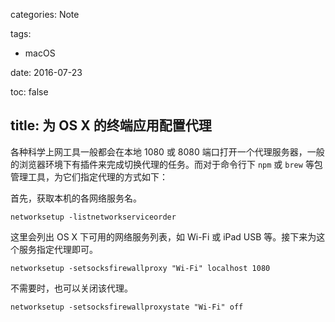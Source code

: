 categories: Note

tags:

- macOS

date:  2016-07-23

toc: false

title: 为 OS X 的终端应用配置代理
---

各种科学上网工具一般都会在本地 1080 或 8080 端口打开一个代理服务器，一般的浏览器环境下有插件来完成切换代理的任务。而对于命令行下 `npm` 或 `brew` 等包管理工具，为它们指定代理的方式如下<!--more-->：

首先，获取本机的各网络服务名。

``` text
networksetup -listnetworkserviceorder
```

这里会列出 OS X 下可用的网络服务列表，如 Wi-Fi 或 iPad USB 等。接下来为这个服务指定代理即可。

``` text
networksetup -setsocksfirewallproxy "Wi-Fi" localhost 1080
```

不需要时，也可以关闭该代理。

``` text
networksetup -setsocksfirewallproxystate "Wi-Fi" off
```
